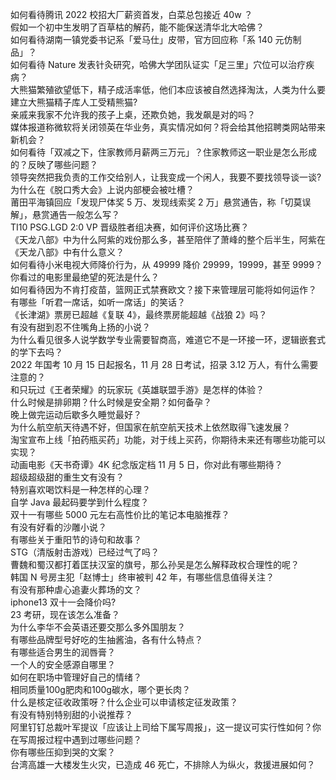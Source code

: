 如何看待腾讯 2022 校招大厂薪资首发，白菜总包接近 40w ？  
假如一个初中生发明了百草枯的解药，能不能保送清华北大哈佛？  
如何看待湖南一镇党委书记系「爱马仕」皮带，官方回应称「系 140 元仿制品」？  
如何看待 Nature 发表针灸研究，哈佛大学团队证实「足三里」穴位可以治疗疾病？  
大熊猫繁殖欲望低下，精子成活率低，他们本应该被自然选择淘汰，人类为什么要建立大熊猫精子库人工受精熊猫?  
亲戚来我家不允许我的孩子上桌，还欺负她，我发飙是对的吗？  
媒体报道称微软将关闭领英在华业务，真实情况如何？将会给其他招聘类网站带来新机会？  
如何看待「双减之下，住家教师月薪两三万元」？住家教师这一职业是怎么形成的？反映了哪些问题？  
领导突然把我负责的工作交给别人，让我变成一个闲人，我要不要找领导谈一谈?  
为什么在《脱口秀大会》上说内部梗会被吐槽？  
莆田平海镇回应「发现尸体奖 5 万、发现线索奖 2 万」悬赏通告，称「切莫误解」，悬赏通告一般怎么写？  
TI10 PSG.LGD 2:0 VP 晋级胜者组决赛，如何评价这场比赛？  
《天龙八部》中为什么阿紫的戏份那么多，甚至陪伴了萧峰的整个后半生，阿紫在《天龙八部》中有什么意义？  
如何看待小米电视大师降价行为，从 49999 降价 29999，19999，甚至 9999？  
你看过的电影里最绝望的死法是什么？  
如何看待因为不肯打疫苗，篮网正式禁赛欧文？接下来管理层可能将如何运作？  
有哪些「听君一席话，如听一席话」的笑话？  
《长津湖》票房已超越《复联 4》，最终票房能超越《战狼 2》吗？  
有没有甜到忍不住嘴角上扬的小说？  
为什么看见很多人说学数学专业需要智商高，难道它不是一环接一环，逻辑嵌套式的学下去吗？  
2022 年国考 10 月 15 日起报名，11 月 28 日考试，招录 3.12 万人，有什么需要注意的？  
和只玩过《王者荣耀》的玩家玩《英雄联盟手游》是怎样的体验？  
什么时候是排卵期？什么时候是安全期？如何备孕？  
晚上做完运动后歇多久睡觉最好？  
为什么航空航天待遇不好，但国家在航空航天技术上依然取得飞速发展？  
淘宝宣布上线「拍药瓶买药」功能，对于线上买药，你期待未来还有哪些功能可以实现？  
动画电影《天书奇谭》4K 纪念版定档 11 月 5 日，你对此有哪些期待？  
超级超级甜的重生文有没有？  
特别喜欢喝饮料是一种怎样的心理？  
自学 Java 最起码要学到什么程度？  
双十一有哪些 5000 元左右高性价比的笔记本电脑推荐？  
有没有好看的沙雕小说？  
有哪些关于重阳节的诗句和故事？  
STG（清版射击游戏）已经过气了吗？  
曹魏和蜀汉都打着匡扶汉室的旗号，那么孙吴是怎么解释政权合理性的呢？  
韩国 N 号房主犯「赵博士」终审被判 42 年，有哪些信息值得关注？  
有没有那种虐心追妻火葬场的文？  
iphone13 双十一会降价吗?  
23 考研，现在该怎么准备？  
为什么李华不会英语还要交那么多外国朋友？  
有哪些品牌型号好吃的生抽酱油，各有什么特点？  
有哪些适合男生的润唇膏？  
一个人的安全感源自哪里？  
如何在职场中管理好自己的情绪？  
相同质量100g肥肉和100g碳水，哪个更长肉？  
什么是核定征收政策呀？什么企业可以申请核定征发政策？  
有没有特别特别甜的小说推荐？  
阿里钉钉总裁叶军提议「应该让上司给下属写周报」，这一提议可实行性如何？你在写周报过程中遇到过哪些问题？  
你有哪些压抑到哭的文案？  
台湾高雄一大楼发生火灾，已造成 46 死亡，不排除人为纵火，救援进展如何？  
